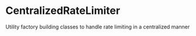 # CentralizedRateLimiter
Utility factory building classes to handle rate limiting in a centralized manner
